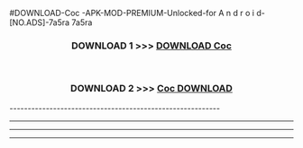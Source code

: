 #DOWNLOAD-Coc -APK-MOD-PREMIUM-Unlocked-for A n d r o i d-[NO.ADS]-7a5ra 7a5ra 



<div align="center">

<h3>DOWNLOAD 1 >>> <a href="https://getmod2.web.app/?judul=Coc ">DOWNLOAD Coc </a></h3><br>

<h3>DOWNLOAD 2 >>> <a href="https://getmod2.web.app/?judul=Coc ">Coc  DOWNLOAD </a></h3>

</div>
----------------------------------------------------------

----------------------------------------------------------

----------------------------------------------------------

----------------------------------------------------------



